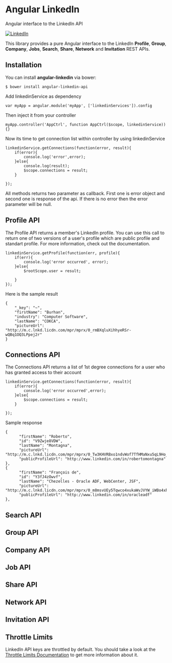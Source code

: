 # Angular LinkedIn

Angular interface to the LinkedIn API

[![LinkedIn](http://developer.linkedin.com/sites/default/files/LinkedIn_Logo60px.png)](http://developer.linkedin.com)

This library provides a pure Angular interface to the LinkedIn **Profile**, **Group**, **Company**, **Jobs**, **Search**, **Share**, **Network** and **Invitation** REST APIs.


## Installation


You can install **angular-linkedin** via bower:

    $ bower install angular-linkedin-api
    
    
Add linkedinService as dependency

    var myApp = angular.module('myApp', ['linkedinServices']).config
    
Then inject it from your controller
    
    myApp.controller('AppCtrl', function AppCtrl($scope, linkedinService)){}
    

Now its time to get connection list within controller by using linkedinService

    linkedinService.getConnections(function(error, result){
        if(error){
            console.log('error',error);
        }else{
            console.log(result);
            $scope.connections = result;
        }

    });
    
All methods returns two parameter as callback. First one is error object and second one is response of the api.
If there is no error then the error parameter will be null.


## Profile API

The Profile API returns a member's LinkedIn profile. You can use this call to return one of two versions of a user's profile which are public profile and standart profile. For more information, check out the documentation.


    linkedinService.getProfile(function(err, profile){
        if(err){
            console.log('error occurred', error);
        }else{
            $rootScope.user = result;
            
        }
    });
    
    
Here is the sample result 
    
    {
        "_key": "~",
        "firstName": "Burhan",
        "industry": "Computer Software",
        "lastName": "COKCA",
        "pictureUrl": "http://m.c.lnkd.licdn.com/mpr/mprx/0_rmBXqluXihhyeRSr-wQBq1OQ3LPpej2r"
    }



## Connections API
The Connections API returns a list of 1st degree connections for a user who has granted access to their account

    linkedinService.getConnections(function(error, result){
        if(error){
            console.log('error occurred',error);
        }else{
            $scope.connections = result;
        }

    });
    
    
Sample response


    {
          "firstName": "Roberto",
          "id": "V9Zwje8VDW",
          "lastName": "Montagna",
          "pictureUrl": "http://m.c.lnkd.licdn.com/mpr/mprx/0_Tw3KHVRBxo1ndvWof7TfHMaNxu5qL9Ho_EzfHMpe87lXVt0EDSAyQJeQlXLIQAd68eimFOmiOYEH",
          "publicProfileUrl": "http://www.linkedin.com/in/robertomontagna"
    },
    {
          "firstName": "François de",
          "id": "Y3fJ4zOwvf",
          "lastName": "Chezelles - Oracle ADF, WebCenter, JSF",
          "pictureUrl": "http://m.c.lnkd.licdn.com/mpr/mprx/0_m8msvUEy5Tqwco4xukaWvJVYW_iWBo4xhXsLv4dunLcMemf0GQYnRZgCbm_nqDJP7_uksxRuT8vi",
          "publicProfileUrl": "http://www.linkedin.com/in/oracleadf"
    },



## Search API

## Group API

## Company API

## Job API

## Share API

## Network API

## Invitation API

## Throttle Limits

LinkedIn API keys are throttled by default. You should take a look at the [Throttle Limits Documentation](http://developer.linkedin.com/documents/throttle-limits) to get more information about it.
